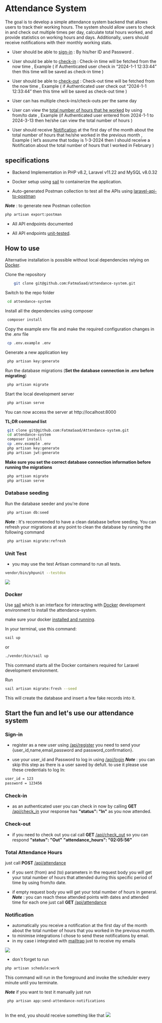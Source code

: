 # Attendance System

The goal is to develop a simple attendance system backend that allows users to track their
working hours. The system should allow users to check in and check out multiple times per day,
calculate total hours worked, and provide statistics on working hours and days. Additionally,
users should receive notifications with their monthly working stats.

- User should be able to [sign-in](#sign-in) : By his/her ID and Password .

- User should be able to [check-in](#check-in) : Check-in time will be fetched from the now time , Example ( if Authenticated user check in “2024-1-1 12:33:44” then this time will be saved as check-in time )

- User should be able to [check-out](#check-out) : Check-out time will be fetched from the now time , Example ( if Authenticated user check out “2024-1-1 12:33:44” then this time will be saved as check-out time )

- User can has multiple check-ins/check-outs per the same day

- User can view the [total number of hours that he worked](#Total-Attendance-Hours) by using from/to date , Example
(if Authenticated user entered from 2024-1-1 to 2024-3-13 then he/she can view the
total number of hours )

- User should receive [Notification](#Notification) at the first day of the month about the total number of hours that he/she worked in the previous month , Example ( let’s assume that today is
1-3-2024 then I should receive a Notification about the total number of hours that I
worked in February )

## specifications

- Backend Implementation in PHP v8.2, Laravel v11.22 and MySQL v8.0.32

- Docker setup using [sail](https://laravel.com/docs/11.x/sail#introduction) to containerize the application.

- Auto-generated Postman collection to test all the APIs using [laravel-api-to-postman](https://github.com/andreaselia/laravel-api-to-postman)

***Note*** : to generate new Postman collection
```bash
php artisan export:postman

```

- All API endpoints documented

- All API endpoints [unit-tested](#Unit-Test).


## How to use
Alternative installation is possible without local dependencies relying on [Docker](#Docker). 

Clone the repository
```bash
    git clone git@github.com:FatmaSaad/attendance-system.git
```

Switch to the repo folder
```bash
 cd attendance-system
 ```
Install all the dependencies using composer
```bash
 composer install
```
Copy the example env file and make the required configuration changes in the .env file
```bash
 cp .env.example .env
```
Generate a new application key
```bash
 php artisan key:generate
```

Run the database migrations (**Set the database connection in .env before migrating**)
```bash
 php artisan migrate
```
Start the local development server

```bash
 php artisan serve
```
You can now access the server at http://localhost:8000

**TL;DR command list**

```bash
 git clone git@github.com:FatmaSaad/Attendance-system.git
 cd attendance-system
 composer install
 cp .env.example .env
 php artisan key:generate
 php artisan jwt:generate 

 ```
**Make sure you set the correct database connection information before running the migrations** 

```bash
 php artisan migrate
 php artisan serve
```
### Database seeding

Run the database seeder and you're done

```bash
 php artisan db:seed
```
***Note*** : It's recommended to have a clean database before seeding. You can refresh your migrations at any point to clean the database by running the following command

```bash
 php artisan migrate:refresh
```  
### Unit Test

- you may use the test Artisan command to run all tests.

```bash
vendor/bin/phpunit --testdox
```
![](public/images/tests.png)

### Docker
Use [sail](https://laravel.com/docs/11.x/sail#introduction) which is an interface for interacting with  [Docker](https://www.docker.com/) development environment to install the attendance-system.

make sure your docker [installed and running](https://docs.docker.com/engine/install/).

In your terminal, use this command:

```bash
sail up
```
or

```bash
./vendor/bin/sail up
```
This command starts all the Docker containers required for Laravel development environment.

Run 

```bash
sail artisan migrate:fresh --seed
```
 This will create the database and insert a few fake records into it.


## Start the fun and let's use our attendance system 

### Sign-in
- register as a new user using [/api/register](#Sign-in)
 you need to send your {user_id,name,email,password and password_confirmation}.

- use your user_id and Password to log in using [/api/login](#Sign-in) 
    ***Note*** : you can skip this step as there is a user saved by defult. 
 to use it please use these credentials to log In:
```bash
user_id = 123
password = 123456

```
### Check-in
- as an authenticated user you can check in now by calling **GET** [/api/check_in](#Check-in)
 your response has  **"status": "In"** as you now attended.
### Check-out
- if you need to check out you cal call **GET** [/api/check_out](#Check-out)
 so you can respond **"status": "Out"**
                         **"attendance_hours": "02:05:56"**
### Total Attendance Hours
just call  **POST** [/api/attendance](#Total-Attendance-Hours)
- if you sent (from) and (to) parameters in the request body
 you will get your total number of hours that attended during this specific period of time by using from/to date.

- if empty request body
 you will get your total number of hours in general.
      ***Note*** : you can reach these attended points with dates and attended time for each one just call **GET** [/api/attendance](#Total-Attendance-Hours)
      
### Notification
- automatically you receive a notification at the first day of the month about the total number of hours that you worked in the previous month.
- to minimise integrations I chose to send these notifications by email.
- in my case i integrated with [mailtrap](https://mailtrap.io) just to receive my emails

![](public/images/mailtrap.png)

- don`t forget to run

```bash
php artisan schedule:work
```
This command will run in the foreground and invoke the scheduler every minute until you terminate.

 ***Note***  if you want to test it manually just run 
```bash
 php artisan app:send-attendance-notifications
 
```
In the end, you should receive something like that
![](public/images/email.png)

